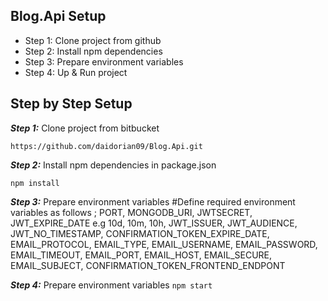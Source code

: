 ## Blog.Api Setup

 - Step 1:  Clone project from github
 - Step 2:  Install npm dependencies
 - Step 3:  Prepare environment variables 
 - Step 4:  Up & Run project


## Step by Step Setup
***Step 1:*** Clone project from bitbucket

```https://github.com/daidorian09/Blog.Api.git ```

***Step 2:*** Install npm dependencies in package.json

```npm install```

***Step 3:*** Prepare environment variables
#Define required environment variables as follows ;
PORT, MONGODB_URI, JWTSECRET, JWT_EXPIRE_DATE e.g 10d, 10m, 10h, JWT_ISSUER, JWT_AUDIENCE, JWT_NO_TIMESTAMP, CONFIRMATION_TOKEN_EXPIRE_DATE, EMAIL_PROTOCOL, EMAIL_TYPE,
EMAIL_USERNAME, EMAIL_PASSWORD, EMAIL_TIMEOUT, EMAIL_PORT, EMAIL_HOST, EMAIL_SECURE, EMAIL_SUBJECT, CONFIRMATION_TOKEN_FRONTEND_ENDPONT

***Step 4:*** Prepare environment variables
```npm start``` 